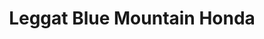 ---
title: "Leggat Blue Mountain Honda"
url: /collingwood/leggat-blue-mountain-honda/
shop: Autohaus
---